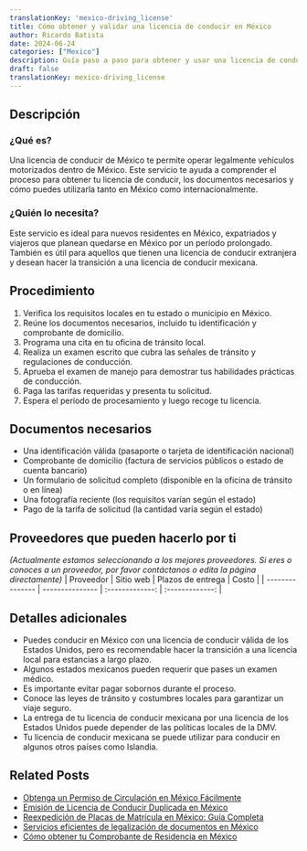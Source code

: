 ```yaml
---
translationKey: 'mexico-driving_license'
title: Cómo obtener y validar una licencia de conducir en México
author: Ricardo Batista
date: 2024-06-24
categories: ["Mexico"]
description: Guía paso a paso para obtener y usar una licencia de conducir mexicana. Ideal para nuevos conductores o viajeros.
draft: false
translationKey: mexico-driving_license
---
```


## Descripción
### ¿Qué es?
Una licencia de conducir de México te permite operar legalmente vehículos motorizados dentro de México. Este servicio te ayuda a comprender el proceso para obtener tu licencia de conducir, los documentos necesarios y cómo puedes utilizarla tanto en México como internacionalmente.

### ¿Quién lo necesita?
Este servicio es ideal para nuevos residentes en México, expatriados y viajeros que planean quedarse en México por un período prolongado. También es útil para aquellos que tienen una licencia de conducir extranjera y desean hacer la transición a una licencia de conducir mexicana.

## Procedimiento

1. Verifica los requisitos locales en tu estado o municipio en México.
2. Reúne los documentos necesarios, incluido tu identificación y comprobante de domicilio.
3. Programa una cita en tu oficina de tránsito local.
4. Realiza un examen escrito que cubra las señales de tránsito y regulaciones de conducción.
5. Aprueba el examen de manejo para demostrar tus habilidades prácticas de conducción.
6. Paga las tarifas requeridas y presenta tu solicitud.
7. Espera el período de procesamiento y luego recoge tu licencia.

## Documentos necesarios

- Una identificación válida (pasaporte o tarjeta de identificación nacional)
- Comprobante de domicilio (factura de servicios públicos o estado de cuenta bancario)
- Un formulario de solicitud completo (disponible en la oficina de tránsito o en línea)
- Una fotografía reciente (los requisitos varían según el estado)
- Pago de la tarifa de solicitud (la cantidad varía según el estado)

## Proveedores que pueden hacerlo por ti
_(Actualmente estamos seleccionando a los mejores proveedores. Si eres o conoces a un proveedor, por favor contáctanos o edita la página directamente)_
| Proveedor       |     Sitio web    |    Plazos de entrega    |      Costo      |
| --------------- | ---------------  |      :-------------:     |    :-------------:   |

## Detalles adicionales

- Puedes conducir en México con una licencia de conducir válida de los Estados Unidos, pero es recomendable hacer la transición a una licencia local para estancias a largo plazo.
- Algunos estados mexicanos pueden requerir que pases un examen médico.
- Es importante evitar pagar sobornos durante el proceso.
- Conoce las leyes de tránsito y costumbres locales para garantizar un viaje seguro.
- La entrega de tu licencia de conducir mexicana por una licencia de los Estados Unidos puede depender de las políticas locales de la DMV.
- Tu licencia de conducir mexicana se puede utilizar para conducir en algunos otros países como Islandia.
## Related Posts

- [Obtenga un Permiso de Circulación en México Fácilmente](https://tramitit.com/es/guides/mexico/permiso_de_circulaci%C3%B3n/)
- [Emisión de Licencia de Conducir Duplicada en México](https://tramitit.com/es/guides/mexico/expedici%C3%B3n_de_duplicado_de_licencia_de_conducir/)
- [Reexpedición de Placas de Matrícula en México: Guía Completa](https://tramitit.com/es/guides/mexico/reemplacamiento/)
- [Servicios eficientes de legalización de documentos en México](https://tramitit.com/es/guides/mexico/legalizaci%C3%B3n_de_documentos/)
- [Cómo obtener tu Comprobante de Residencia en México](https://tramitit.com/es/guides/mexico/carta_de_residencia/)